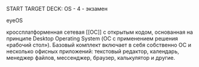 START
TARGET DECK: OS - 4 - экзамен

eyeOS  

кроссплатформенная сетевая [[ОС]] с открытым кодом, основанная на принципе Desktop Operating System (ОС с применением решения «рабочий стол»). Базовый комплект включает в себя собственно ОС и несколько офисных приложений: текстовый редактор, календарь, менеджер файлов, мессенджер, браузер, калькулятор и другие.

